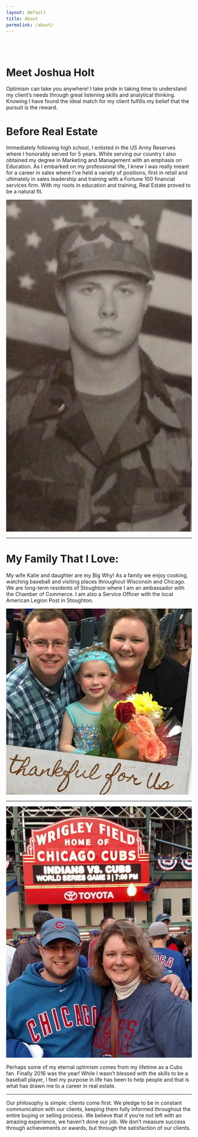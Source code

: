 ```yaml
---
layout: default
title: About
permalink: /about/
---
```


<br>
<br>
<h1>Meet Joshua Holt</h1>

<p>Optimism can take you anywhere!  I take pride in taking time to understand my client’s needs through great listening skills and analytical thinking. Knowing I have found the ideal match for my client fulfills my belief that the pursuit is the reward.</p>


<h1>Before Real Estate</h1>

<p>Immediately following high school, I enlisted in the US Army Reserves where I honorably served for 5 years.  While serving our country I also obtained my degree in Marketing and Management with an emphasis on Education.  As I embarked on my professional life, I knew I was really meant for a career in sales where I’ve held a variety of positions, first in retail and ultimately in sales leadership and training with a Fortune 100 financial services firm.  With my roots in education and training, Real Estate proved to be a natural fit.</p>

<div class="testimonial-image-container">
<img src="/img/jholt.jpg" class="40">
</div>

<hr>

<h1>My Family That I Love:</h1>

<p>My wife Katie and daughter are my Big Why!  As a family we enjoy cooking, watching baseball and visiting places throughout Wisconsin and Chicago.  We are long-term residents of Stoughton where I am an ambassador with the Chamber of Commerce. I am also a Service Officer with the local American Legion Post in Stoughton.</p>

<div class="testimonial-image-container">
<img src="/img/family.jpg" class="100">
</div>
<hr>

<div class="testimonial-image-container">
<img src="/img/cubs.jpg" class="100">
</div>

<p>Perhaps some of my eternal optimism comes from my lifetime as a Cubs fan.  Finally 2016 was the year!  While I wasn’t blessed with the skills to be a baseball player, I feel my purpose in life has been to help people and that is what has drawn me to a career in real estate.</p>

<hr>
Our philosophy is simple: clients come first. We pledge to be in constant communication with our clients, keeping them fully informed throughout the entire buying or selling process. We believe that if you’re not left with an amazing experience, we haven’t done our job. We don’t measure success through achievements or awards, but through the satisfaction of our clients.

